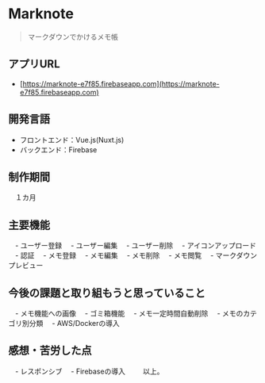 # Marknote

> マークダウンでかけるメモ帳

## アプリURL
- [https://marknote-e7f85.firebaseapp.com](https://marknote-e7f85.firebaseapp.com)
## 開発言語
- フロントエンド：Vue.js(Nuxt.js)
- バックエンド：Firebase
## 制作期間
　１カ月
## 主要機能

　- ユーザー登録
　- ユーザー編集
　- ユーザー削除
　- アイコンアップロード
　- 認証
　- メモ登録
　- メモ編集
　- メモ削除
　- メモ閲覧
　- マークダウンプレビュー
## 今後の課題と取り組もうと思っていること

　- メモ機能への画像
　- ゴミ箱機能
　- メモ一定時間自動削除
　- メモのカテゴリ別分類
　- AWS/Dockerの導入
　
## 感想・苦労した点

　- レスポンシブ
　- Firebaseの導入
　
　以上。
